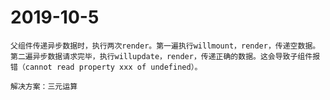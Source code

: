 # 2019-10-5
    父组件传递异步数据时，执行两次render。第一遍执行willmount，render，传递空数据。第二遍异步数据请求完毕，执行willupdate，render，传递正确的数据。这会导致子组件报错（cannot read property xxx of undefined）。

    解决方案：三元运算